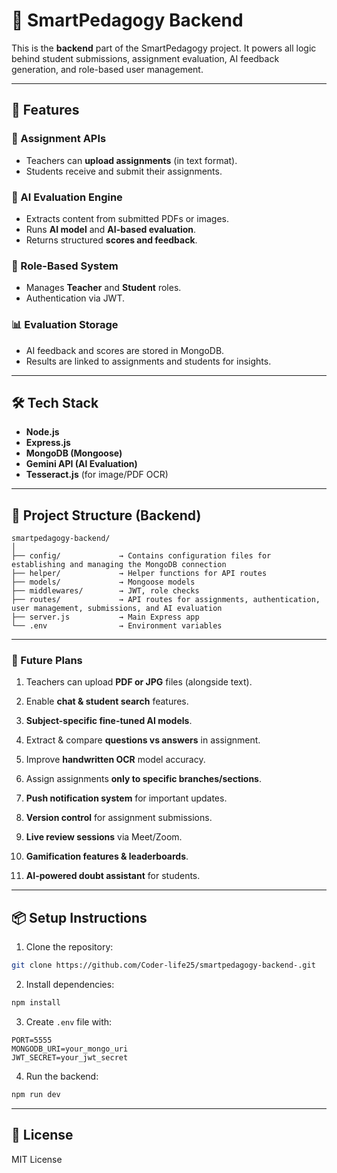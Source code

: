 # 📘 SmartPedagogy Backend

This is the **backend** part of the SmartPedagogy project. It powers all logic behind student submissions, assignment evaluation, AI feedback generation, and role-based user management.

---

## 🚀 Features

### 📄 Assignment APIs

- Teachers can **upload assignments** (in text format).
- Students receive and submit their assignments.

### 🤖 AI Evaluation Engine

- Extracts content from submitted PDFs or images.
- Runs **AI model** and **AI-based evaluation**.
- Returns structured **scores and feedback**.

### 👥 Role-Based System

- Manages **Teacher** and **Student** roles.
- Authentication via JWT.

### 📊 Evaluation Storage

- AI feedback and scores are stored in MongoDB.
- Results are linked to assignments and students for insights.

---

## 🛠️ Tech Stack

- **Node.js**
- **Express.js**
- **MongoDB (Mongoose)**
- **Gemini API (AI Evaluation)**
- **Tesseract.js** (for image/PDF OCR)

---

## 📂 Project Structure (Backend)

```
smartpedagogy-backend/
│
├── config/             → Contains configuration files for establishing and managing the MongoDB connection
├── helper/             → Helper functions for API routes
├── models/             → Mongoose models
├── middlewares/        → JWT, role checks
├── routes/             → API routes for assignments, authentication, user management, submissions, and AI evaluation
├── server.js           → Main Express app
└── .env                → Environment variables
```

---

### 🔮 Future Plans

1. Teachers can upload **PDF or JPG** files (alongside text).
2. Enable **chat & student search** features.
3. **Subject-specific fine-tuned AI models**.
4. Extract & compare **questions vs answers** in assignment.
5. Improve **handwritten OCR** model accuracy.
6. Assign assignments **only to specific branches/sections**.

7. **Push notification system** for important updates.
8. **Version control** for assignment submissions.
9. **Live review sessions** via Meet/Zoom.
10. **Gamification features & leaderboards**.
11. **AI-powered doubt assistant** for students.

---

## 📦 Setup Instructions

1. Clone the repository:

```bash
git clone https://github.com/Coder-life25/smartpedagogy-backend-.git
```

2. Install dependencies:

```bash
npm install
```

3. Create `.env` file with:

```
PORT=5555
MONGODB_URI=your_mongo_uri
JWT_SECRET=your_jwt_secret
```

4. Run the backend:

```bash
npm run dev
```

---

## 📄 License

MIT License
